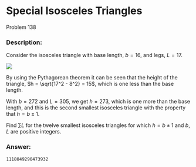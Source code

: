 # Special Isosceles Triangles
Problem 138
### Description:
Consider the isosceles triangle with base length, $b = 16$, and legs, $L = 17$.

<img src="https://projecteuler.net/resources/images/0138.png?1678992052"><br>

By using the Pythagorean theorem it can be seen that the height of the triangle, $h = \sqrt{17^2 - 8^2} = 15$, which is one less than the base length.

With $b = 272$ and $L = 305$, we get $h = 273$, which is one more than the base length, and this is the second smallest isosceles triangle with the property that $h = b \pm 1$.

Find $\sum L$ for the twelve smallest isosceles triangles for which $h = b \pm 1$ and $b, L$ are positive integers.

### Answer:
```
1118049290473932
```
